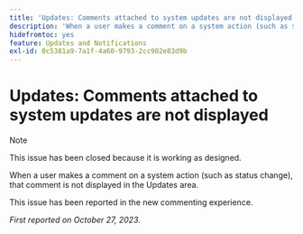 ```yaml
---
title: 'Updates: Comments attached to system updates are not displayed'
description: 'When a user makes a comment on a system action (such as status change), that comment is not displayed in the Updates area. '
hidefromtoc: yes
feature: Updates and Notifications
exl-id: 0c5381a9-7a1f-4a60-9793-2cc902e83d9b
---
```

# Updates: Comments attached to system updates are not displayed

<!--

>[!NOTE]
>
>This issue has been closed because it is working as designed.

-->

>[!NOTE]
>
>This issue has been closed because it is working as designed.

When a user makes a comment on a system action (such as status change), that comment is not displayed in the Updates area. 

This issue has been reported in the new commenting experience.

_First reported on October 27, 2023._
